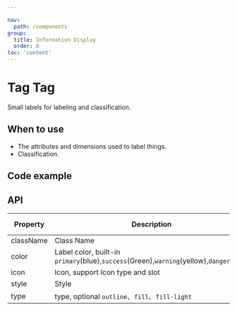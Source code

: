 ```yaml
---

nav:
  path: /components
group:
  title: Information Display
  order: 8
toc: 'content'
---
```


# Tag Tag

<!-- <code src="../../docs/components/compatibility.tsx" inline="true"></code> -->

Small labels for labeling and classification.

## When to use
- The attributes and dimensions used to label things.
- Classification.

## Code example
<code src='../../demo/pages/Tag/index'></code>



## API
| Property   | Description     | Type            | Default Value    |
| ------ | -------- | --------------- | --------- |
| className | Class Name | string | - |
| color  | Label color, built-in `primary`(blue),`success`(Green),`warning`(yellow),`danger`(Red) | string | `primary` |
| icon   | Icon, support Icon type and slot | string\|slot | - |
| style  | Style | string | - |
| type   | type, optional `outline`、`fill`、`fill-light` | string | `fill` |
